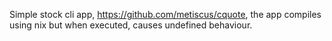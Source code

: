 Simple stock cli app, https://github.com/metiscus/cquote, the app compiles using nix but when executed, causes undefined behaviour.
